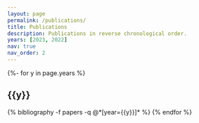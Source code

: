 ```yaml
---
layout: page
permalink: /publications/
title: Publications
description: Publications in reverse chronological order.
years: [2023, 2022]
nav: true
nav_order: 2
---
```


<!-- _pages/publications.md -->
<div class="publications">

{%- for y in page.years %}

  <h2 class="year">{{y}}</h2>
  {% bibliography -f papers -q @*[year={{y}}]* %}
{% endfor %}

</div>
